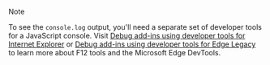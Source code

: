 > [!NOTE]
> To see the `console.log` output, you'll need a separate set of developer tools for a JavaScript console. Visit [Debug add-ins using developer tools for Internet Explorer](../testing/debug-add-ins-using-f12-tools-ie.md) or [Debug add-ins using developer tools for Edge Legacy](../testing/debug-add-ins-using-devtools-edge-legacy.md) to learn more about F12 tools and the Microsoft Edge DevTools.